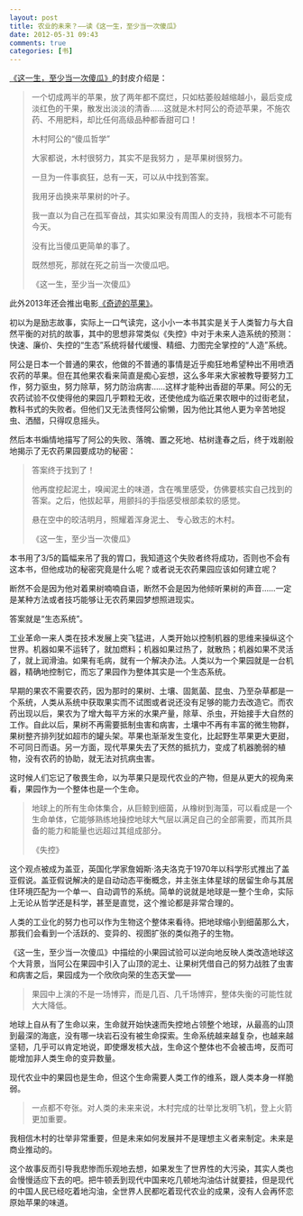 ```yaml
---
layout: post
title: 农业的未来？——读《这一生，至少当一次傻瓜》
date: 2012-05-31 09:43
comments: true
categories: [书]
---
```

<a href="http://book.douban.com/subject/4025257/">《这一生，至少当一次傻瓜》</a>的封皮介绍是：
<blockquote>一个切成两半的苹果，放了两年都不腐烂，只如枯萎般越缩越小，最后变成淡红色的干果，散发出淡淡的清香……这就是木村阿公的奇迹苹果，不施农药、不用肥料，却比任何高级品种都香甜可口！

木村阿公的“傻瓜哲学”

大家都说，木村很努力，其实不是我努力 ，是苹果树很努力。

一旦为一件事疯狂，总有一天，可以从中找到答案。

我用牙齿换来苹果树的叶子。

我一直以为自己在孤军奋战，其实如果没有周围人的支持，我根本不可能有今天。

没有比当傻瓜更简单的事了。

既然想死，那就在死之前当一次傻瓜吧。

《这一生，至少当一次傻瓜》</blockquote>
此外2013年还会推出电影<a href="http://movie.douban.com/subject/10575206/">《奇迹的苹果》</a>。

初以为是励志故事，实际上一口气读完，这小小一本书其实是关于人类智力与大自然平衡的对抗的故事，其中的思想非常类似《失控》中对于未来人造系统的预测：快速、廉价、失控的“生态”系统将替代缓慢、精细、力图完全掌控的“人造”系统。

阿公是日本一个普通的果农，他做的不普通的事情是近乎痴狂地希望种出不用喷洒农药的苹果。但在其他果农看来简直是痴心妄想，这么多年来大家被教导要努力工作，努力驱虫，努力除草，努力防治病害……这样才能种出香甜的苹果。阿公的无农药试验不仅使得他的果园几乎颗粒无收，还使他成为临近果农眼中的过街老鼠，教科书式的失败者。但他们又无法责怪阿公偷懒，因为他比其他人更为辛苦地捉虫、洒醋，只得叹息摇头。

然后本书煽情地描写了阿公的失败、落魄、置之死地、枯树逢春之后，终于戏剧般地揭示了无农药果园要成功的秘密：
<blockquote>答案终于找到了！

他再度挖起泥土，嗅闻泥土的味道，含在嘴里感受，仿佛要核实自己找到的答案。之后，他拔起草，用颤抖的手指感受根部柔软的感觉。

悬在空中的皎洁明月，照耀着浑身泥土、 专心致志的木村。

《这一生，至少当一次傻瓜》</blockquote>
本书用了3/5的篇幅来吊了我的胃口，我知道这个失败者终将成功，否则也不会有这本书，但他成功的秘密究竟是什么呢？或者说无农药果园应该如何建立呢？

断然不会是因为他对着果树喃喃自语，断然不会是因为他倾听果树的声音……一定是某种方法或者技巧能够让无农药果园梦想照进现实。

答案就是“生态系统”。

工业革命一来人类在技术发展上突飞猛进，人类开始以控制机器的思维来操纵这个世界。机器如果不运转了，就加燃料；机器如果过热了，就散热；机器如果不灵活了，就上润滑油。如果有毛病，就有一个解决办法。人类以为一个果园就是一台机器，精确地控制它，而忘了果园作为整体其实是一个生态系统。

早期的果农不需要农药，因为那时的果树、土壤、固氮菌、昆虫、乃至杂草都是一个系统，人类从系统中获取果实而不试图或者说还没有足够的能力去改造它。而农药出现以后，果农为了增大每平方米的水果产量，除草、杀虫，开始接手大自然的工作。自此以后，果树不再需要抵制虫害和病害，土壤中不再有丰富的微生物群，果树整齐排列犹如超市的罐头架。苹果也渐渐发生变化，比起野生苹果更大更甜，不可同日而语。另一方面，现代苹果失去了天然的抵抗力，变成了机器脆弱的植物，没有农药的协助，就无法对抗病虫害。

这时候人们忘记了敬畏生命，以为苹果只是现代农业的产物，但是从更大的视角来看，果园作为一个整体也是一个生命。
<blockquote>地球上的所有生命体集合，从巨鲸到细菌，从橡树到海藻，可以看成是一个生命单体，它能够熟练地操控地球大气层以满足自己的全部需要，而其所具备的能力和能量也远超过其组成部分。

《失控》</blockquote>
这个观点被成为盖亚，英国化学家詹姆斯·洛夫洛克于1970年以科学形式推出了盖亚假说。盖亚假说解决的是自动动态平衡概念，并主张主体星球的居留生命与其居住环境匹配为一个单一、自动调节的系统。简单的说就是地球是一整个生命，实际上无论从哲学还是科学，甚至是直觉，这个推论都是非常合理的。

人类的工业化的努力也可以作为生物这个整体来看待。把地球缩小到细菌那么大，那我们会看到一个活跃的、变异的、视图扩张的类似孢子的生物。

《这一生，至少当一次傻瓜》中描绘的小果园试验可以逆向地反映人类改造地球这个大背景，当阿公在果园中引入了山顶的泥土、让果树凭借自己的努力战胜了虫害和病害之后，果园成为一个欣欣向荣的生态天堂——
<blockquote>果园中上演的不是一场博弈，而是几百、几千场博弈，整体失衡的可能性就大大降低。</blockquote>
地球上自从有了生命以来，生命就开始快速而失控地占领整个地球，从最高的山顶到最深的海底，没有哪一块岩石没有被生命探索。生命系统越来越复杂，也越来越坚韧，几乎可以肯定地说，即使爆发核大战，生命这个整体也不会被击垮，反而可能增加非人类生命的变异数量。

现代农业中的果园也是生命，但这个生命需要人类工作的维系，跟人类本身一样脆弱。
<blockquote>一点都不夸张。对人类的未来来说，木村完成的壮举比发明飞机，登上火箭更加重要。</blockquote>
我相信木村的壮举非常重要，但是未来如何发展并不是理想主义者来制定。未来是商业推动的。

这个故事反而引导我悲惨而乐观地去想，如果发生了世界性的大污染，其实人类也会慢慢适应下去的吧。把牛顿丢到现代中国来吃几顿地沟油估计就要挂，但是现代的中国人民已经吃着地沟油，全世界人民都吃着现代农业的成果，没有人会再怀恋原始苹果的味道。

